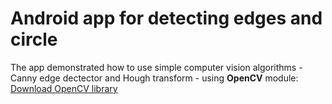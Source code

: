 # Android app for detecting edges and circle 

The app demonstrated how to use simple computer vision algorithms -  Canny edge dectector and Hough transform - using <b>OpenCV</b> module:
<a href="http://opencv.org/downloads.html">Download OpenCV library</a>
